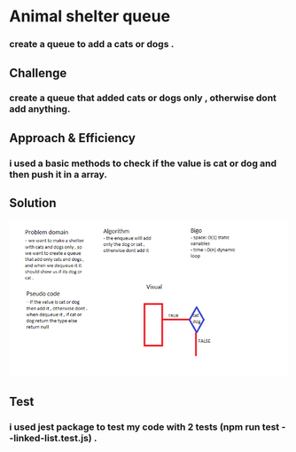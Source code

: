 # Animal shelter queue

### create a queue to add a cats or dogs  .

## Challenge

### create a queue that added cats or dogs only , otherwise dont add anything. 

## Approach & Efficiency

### i used a basic methods to check if the value is cat or dog and then push it in a array.

## Solution

![whiteboard](../assets/animalshelter.png)

## Test

### i used jest package to test my code with 2 tests (npm run test --linked-list.test.js) . 
